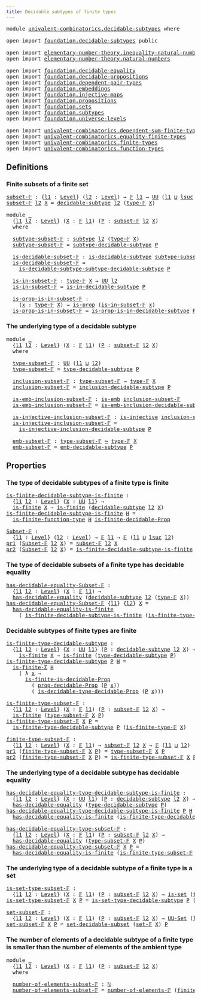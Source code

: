```yaml
---
title: Decidable subtypes of finite types
---
```


<pre class="Agda"><a id="60" class="Keyword">module</a> <a id="67" href="univalent-combinatorics.decidable-subtypes.html" class="Module">univalent-combinatorics.decidable-subtypes</a> <a id="110" class="Keyword">where</a>

<a id="117" class="Keyword">open</a> <a id="122" class="Keyword">import</a> <a id="129" href="foundation.decidable-subtypes.html" class="Module">foundation.decidable-subtypes</a> <a id="159" class="Keyword">public</a>

<a id="167" class="Keyword">open</a> <a id="172" class="Keyword">import</a> <a id="179" href="elementary-number-theory.inequality-natural-numbers.html" class="Module">elementary-number-theory.inequality-natural-numbers</a>
<a id="231" class="Keyword">open</a> <a id="236" class="Keyword">import</a> <a id="243" href="elementary-number-theory.natural-numbers.html" class="Module">elementary-number-theory.natural-numbers</a>

<a id="285" class="Keyword">open</a> <a id="290" class="Keyword">import</a> <a id="297" href="foundation.decidable-equality.html" class="Module">foundation.decidable-equality</a>
<a id="327" class="Keyword">open</a> <a id="332" class="Keyword">import</a> <a id="339" href="foundation.decidable-propositions.html" class="Module">foundation.decidable-propositions</a>
<a id="373" class="Keyword">open</a> <a id="378" class="Keyword">import</a> <a id="385" href="foundation.dependent-pair-types.html" class="Module">foundation.dependent-pair-types</a>
<a id="417" class="Keyword">open</a> <a id="422" class="Keyword">import</a> <a id="429" href="foundation.embeddings.html" class="Module">foundation.embeddings</a>
<a id="451" class="Keyword">open</a> <a id="456" class="Keyword">import</a> <a id="463" href="foundation.injective-maps.html" class="Module">foundation.injective-maps</a>
<a id="489" class="Keyword">open</a> <a id="494" class="Keyword">import</a> <a id="501" href="foundation.propositions.html" class="Module">foundation.propositions</a>
<a id="525" class="Keyword">open</a> <a id="530" class="Keyword">import</a> <a id="537" href="foundation.sets.html" class="Module">foundation.sets</a>
<a id="553" class="Keyword">open</a> <a id="558" class="Keyword">import</a> <a id="565" href="foundation.subtypes.html" class="Module">foundation.subtypes</a>
<a id="585" class="Keyword">open</a> <a id="590" class="Keyword">import</a> <a id="597" href="foundation.universe-levels.html" class="Module">foundation.universe-levels</a>

<a id="625" class="Keyword">open</a> <a id="630" class="Keyword">import</a> <a id="637" href="univalent-combinatorics.dependent-sum-finite-types.html" class="Module">univalent-combinatorics.dependent-sum-finite-types</a>
<a id="688" class="Keyword">open</a> <a id="693" class="Keyword">import</a> <a id="700" href="univalent-combinatorics.equality-finite-types.html" class="Module">univalent-combinatorics.equality-finite-types</a>
<a id="746" class="Keyword">open</a> <a id="751" class="Keyword">import</a> <a id="758" href="univalent-combinatorics.finite-types.html" class="Module">univalent-combinatorics.finite-types</a>
<a id="795" class="Keyword">open</a> <a id="800" class="Keyword">import</a> <a id="807" href="univalent-combinatorics.function-types.html" class="Module">univalent-combinatorics.function-types</a>
</pre>
## Definitions

### Finite subsets of a finite set

<pre class="Agda"><a id="subset-𝔽"></a><a id="911" href="univalent-combinatorics.decidable-subtypes.html#911" class="Function">subset-𝔽</a> <a id="920" class="Symbol">:</a> <a id="922" class="Symbol">{</a><a id="923" href="univalent-combinatorics.decidable-subtypes.html#923" class="Bound">l1</a> <a id="926" class="Symbol">:</a> <a id="928" href="Agda.Primitive.html#597" class="Postulate">Level</a><a id="933" class="Symbol">}</a> <a id="935" class="Symbol">(</a><a id="936" href="univalent-combinatorics.decidable-subtypes.html#936" class="Bound">l2</a> <a id="939" class="Symbol">:</a> <a id="941" href="Agda.Primitive.html#597" class="Postulate">Level</a><a id="946" class="Symbol">)</a> <a id="948" class="Symbol">→</a> <a id="950" href="univalent-combinatorics.finite-types.html#4550" class="Function">𝔽</a> <a id="952" href="univalent-combinatorics.decidable-subtypes.html#923" class="Bound">l1</a> <a id="955" class="Symbol">→</a> <a id="957" href="foundation-core.universe-levels.html#235" class="Primitive">UU</a> <a id="960" class="Symbol">(</a><a id="961" href="univalent-combinatorics.decidable-subtypes.html#923" class="Bound">l1</a> <a id="964" href="Agda.Primitive.html#810" class="Primitive Operator">⊔</a> <a id="966" href="Agda.Primitive.html#780" class="Primitive">lsuc</a> <a id="971" href="univalent-combinatorics.decidable-subtypes.html#936" class="Bound">l2</a><a id="973" class="Symbol">)</a>
<a id="975" href="univalent-combinatorics.decidable-subtypes.html#911" class="Function">subset-𝔽</a> <a id="984" href="univalent-combinatorics.decidable-subtypes.html#984" class="Bound">l2</a> <a id="987" href="univalent-combinatorics.decidable-subtypes.html#987" class="Bound">X</a> <a id="989" class="Symbol">=</a> <a id="991" href="foundation.decidable-subtypes.html#2426" class="Function">decidable-subtype</a> <a id="1009" href="univalent-combinatorics.decidable-subtypes.html#984" class="Bound">l2</a> <a id="1012" class="Symbol">(</a><a id="1013" href="univalent-combinatorics.finite-types.html#4606" class="Function">type-𝔽</a> <a id="1020" href="univalent-combinatorics.decidable-subtypes.html#987" class="Bound">X</a><a id="1021" class="Symbol">)</a>

<a id="1024" class="Keyword">module</a> <a id="1031" href="univalent-combinatorics.decidable-subtypes.html#1031" class="Module">_</a>
  <a id="1035" class="Symbol">{</a><a id="1036" href="univalent-combinatorics.decidable-subtypes.html#1036" class="Bound">l1</a> <a id="1039" href="univalent-combinatorics.decidable-subtypes.html#1039" class="Bound">l2</a> <a id="1042" class="Symbol">:</a> <a id="1044" href="Agda.Primitive.html#597" class="Postulate">Level</a><a id="1049" class="Symbol">}</a> <a id="1051" class="Symbol">(</a><a id="1052" href="univalent-combinatorics.decidable-subtypes.html#1052" class="Bound">X</a> <a id="1054" class="Symbol">:</a> <a id="1056" href="univalent-combinatorics.finite-types.html#4550" class="Function">𝔽</a> <a id="1058" href="univalent-combinatorics.decidable-subtypes.html#1036" class="Bound">l1</a><a id="1060" class="Symbol">)</a> <a id="1062" class="Symbol">(</a><a id="1063" href="univalent-combinatorics.decidable-subtypes.html#1063" class="Bound">P</a> <a id="1065" class="Symbol">:</a> <a id="1067" href="univalent-combinatorics.decidable-subtypes.html#911" class="Function">subset-𝔽</a> <a id="1076" href="univalent-combinatorics.decidable-subtypes.html#1039" class="Bound">l2</a> <a id="1079" href="univalent-combinatorics.decidable-subtypes.html#1052" class="Bound">X</a><a id="1080" class="Symbol">)</a>
  <a id="1084" class="Keyword">where</a>
    
  <a id="1097" href="univalent-combinatorics.decidable-subtypes.html#1097" class="Function">subtype-subset-𝔽</a> <a id="1114" class="Symbol">:</a> <a id="1116" href="foundation-core.subtypes.html#2275" class="Function">subtype</a> <a id="1124" href="univalent-combinatorics.decidable-subtypes.html#1039" class="Bound">l2</a> <a id="1127" class="Symbol">(</a><a id="1128" href="univalent-combinatorics.finite-types.html#4606" class="Function">type-𝔽</a> <a id="1135" href="univalent-combinatorics.decidable-subtypes.html#1052" class="Bound">X</a><a id="1136" class="Symbol">)</a>
  <a id="1140" href="univalent-combinatorics.decidable-subtypes.html#1097" class="Function">subtype-subset-𝔽</a> <a id="1157" class="Symbol">=</a> <a id="1159" href="foundation.decidable-subtypes.html#2692" class="Function">subtype-decidable-subtype</a> <a id="1185" href="univalent-combinatorics.decidable-subtypes.html#1063" class="Bound">P</a>

  <a id="1190" href="univalent-combinatorics.decidable-subtypes.html#1190" class="Function">is-decidable-subset-𝔽</a> <a id="1212" class="Symbol">:</a> <a id="1214" href="foundation.decidable-subtypes.html#2270" class="Function">is-decidable-subtype</a> <a id="1235" href="univalent-combinatorics.decidable-subtypes.html#1097" class="Function">subtype-subset-𝔽</a>
  <a id="1254" href="univalent-combinatorics.decidable-subtypes.html#1190" class="Function">is-decidable-subset-𝔽</a> <a id="1276" class="Symbol">=</a>
    <a id="1282" href="foundation.decidable-subtypes.html#2794" class="Function">is-decidable-subtype-subtype-decidable-subtype</a> <a id="1329" href="univalent-combinatorics.decidable-subtypes.html#1063" class="Bound">P</a>

  <a id="1334" href="univalent-combinatorics.decidable-subtypes.html#1334" class="Function">is-in-subset-𝔽</a> <a id="1349" class="Symbol">:</a> <a id="1351" href="univalent-combinatorics.finite-types.html#4606" class="Function">type-𝔽</a> <a id="1358" href="univalent-combinatorics.decidable-subtypes.html#1052" class="Bound">X</a> <a id="1360" class="Symbol">→</a> <a id="1362" href="foundation-core.universe-levels.html#235" class="Primitive">UU</a> <a id="1365" href="univalent-combinatorics.decidable-subtypes.html#1039" class="Bound">l2</a>
  <a id="1370" href="univalent-combinatorics.decidable-subtypes.html#1334" class="Function">is-in-subset-𝔽</a> <a id="1385" class="Symbol">=</a> <a id="1387" href="foundation.decidable-subtypes.html#2993" class="Function">is-in-decidable-subtype</a> <a id="1411" href="univalent-combinatorics.decidable-subtypes.html#1063" class="Bound">P</a>

  <a id="1416" href="univalent-combinatorics.decidable-subtypes.html#1416" class="Function">is-prop-is-in-subset-𝔽</a> <a id="1439" class="Symbol">:</a>
    <a id="1445" class="Symbol">(</a><a id="1446" href="univalent-combinatorics.decidable-subtypes.html#1446" class="Bound">x</a> <a id="1448" class="Symbol">:</a> <a id="1450" href="univalent-combinatorics.finite-types.html#4606" class="Function">type-𝔽</a> <a id="1457" href="univalent-combinatorics.decidable-subtypes.html#1052" class="Bound">X</a><a id="1458" class="Symbol">)</a> <a id="1460" class="Symbol">→</a> <a id="1462" href="foundation-core.propositions.html#1309" class="Function">is-prop</a> <a id="1470" class="Symbol">(</a><a id="1471" href="univalent-combinatorics.decidable-subtypes.html#1334" class="Function">is-in-subset-𝔽</a> <a id="1486" href="univalent-combinatorics.decidable-subtypes.html#1446" class="Bound">x</a><a id="1487" class="Symbol">)</a>
  <a id="1491" href="univalent-combinatorics.decidable-subtypes.html#1416" class="Function">is-prop-is-in-subset-𝔽</a> <a id="1514" class="Symbol">=</a> <a id="1516" href="foundation.decidable-subtypes.html#3100" class="Function">is-prop-is-in-decidable-subtype</a> <a id="1548" href="univalent-combinatorics.decidable-subtypes.html#1063" class="Bound">P</a>
</pre>
### The underlying type of a decidable subtype

<pre class="Agda"><a id="1611" class="Keyword">module</a> <a id="1618" href="univalent-combinatorics.decidable-subtypes.html#1618" class="Module">_</a>
  <a id="1622" class="Symbol">{</a><a id="1623" href="univalent-combinatorics.decidable-subtypes.html#1623" class="Bound">l1</a> <a id="1626" href="univalent-combinatorics.decidable-subtypes.html#1626" class="Bound">l2</a> <a id="1629" class="Symbol">:</a> <a id="1631" href="Agda.Primitive.html#597" class="Postulate">Level</a><a id="1636" class="Symbol">}</a> <a id="1638" class="Symbol">(</a><a id="1639" href="univalent-combinatorics.decidable-subtypes.html#1639" class="Bound">X</a> <a id="1641" class="Symbol">:</a> <a id="1643" href="univalent-combinatorics.finite-types.html#4550" class="Function">𝔽</a> <a id="1645" href="univalent-combinatorics.decidable-subtypes.html#1623" class="Bound">l1</a><a id="1647" class="Symbol">)</a> <a id="1649" class="Symbol">(</a><a id="1650" href="univalent-combinatorics.decidable-subtypes.html#1650" class="Bound">P</a> <a id="1652" class="Symbol">:</a> <a id="1654" href="univalent-combinatorics.decidable-subtypes.html#911" class="Function">subset-𝔽</a> <a id="1663" href="univalent-combinatorics.decidable-subtypes.html#1626" class="Bound">l2</a> <a id="1666" href="univalent-combinatorics.decidable-subtypes.html#1639" class="Bound">X</a><a id="1667" class="Symbol">)</a>
  <a id="1671" class="Keyword">where</a>
  
  <a id="1682" href="univalent-combinatorics.decidable-subtypes.html#1682" class="Function">type-subset-𝔽</a> <a id="1696" class="Symbol">:</a> <a id="1698" href="foundation-core.universe-levels.html#235" class="Primitive">UU</a> <a id="1701" class="Symbol">(</a><a id="1702" href="univalent-combinatorics.decidable-subtypes.html#1623" class="Bound">l1</a> <a id="1705" href="Agda.Primitive.html#810" class="Primitive Operator">⊔</a> <a id="1707" href="univalent-combinatorics.decidable-subtypes.html#1626" class="Bound">l2</a><a id="1709" class="Symbol">)</a>
  <a id="1713" href="univalent-combinatorics.decidable-subtypes.html#1682" class="Function">type-subset-𝔽</a> <a id="1727" class="Symbol">=</a> <a id="1729" href="foundation.decidable-subtypes.html#3414" class="Function">type-decidable-subtype</a> <a id="1752" href="univalent-combinatorics.decidable-subtypes.html#1650" class="Bound">P</a>

  <a id="1757" href="univalent-combinatorics.decidable-subtypes.html#1757" class="Function">inclusion-subset-𝔽</a> <a id="1776" class="Symbol">:</a> <a id="1778" href="univalent-combinatorics.decidable-subtypes.html#1682" class="Function">type-subset-𝔽</a> <a id="1792" class="Symbol">→</a> <a id="1794" href="univalent-combinatorics.finite-types.html#4606" class="Function">type-𝔽</a> <a id="1801" href="univalent-combinatorics.decidable-subtypes.html#1639" class="Bound">X</a>
  <a id="1805" href="univalent-combinatorics.decidable-subtypes.html#1757" class="Function">inclusion-subset-𝔽</a> <a id="1824" class="Symbol">=</a> <a id="1826" href="foundation.decidable-subtypes.html#3525" class="Function">inclusion-decidable-subtype</a> <a id="1854" href="univalent-combinatorics.decidable-subtypes.html#1650" class="Bound">P</a>

  <a id="1859" href="univalent-combinatorics.decidable-subtypes.html#1859" class="Function">is-emb-inclusion-subset-𝔽</a> <a id="1885" class="Symbol">:</a> <a id="1887" href="foundation-core.embeddings.html#992" class="Function">is-emb</a> <a id="1894" href="univalent-combinatorics.decidable-subtypes.html#1757" class="Function">inclusion-subset-𝔽</a>
  <a id="1915" href="univalent-combinatorics.decidable-subtypes.html#1859" class="Function">is-emb-inclusion-subset-𝔽</a> <a id="1941" class="Symbol">=</a> <a id="1943" href="foundation.decidable-subtypes.html#3665" class="Function">is-emb-inclusion-decidable-subtype</a> <a id="1978" href="univalent-combinatorics.decidable-subtypes.html#1650" class="Bound">P</a>

  <a id="1983" href="univalent-combinatorics.decidable-subtypes.html#1983" class="Function">is-injective-inclusion-subset-𝔽</a> <a id="2015" class="Symbol">:</a> <a id="2017" href="foundation.injective-maps.html#1453" class="Function">is-injective</a> <a id="2030" href="univalent-combinatorics.decidable-subtypes.html#1757" class="Function">inclusion-subset-𝔽</a>
  <a id="2051" href="univalent-combinatorics.decidable-subtypes.html#1983" class="Function">is-injective-inclusion-subset-𝔽</a> <a id="2083" class="Symbol">=</a>
    <a id="2089" href="foundation.decidable-subtypes.html#3838" class="Function">is-injective-inclusion-decidable-subtype</a> <a id="2130" href="univalent-combinatorics.decidable-subtypes.html#1650" class="Bound">P</a>

  <a id="2135" href="univalent-combinatorics.decidable-subtypes.html#2135" class="Function">emb-subset-𝔽</a> <a id="2148" class="Symbol">:</a> <a id="2150" href="univalent-combinatorics.decidable-subtypes.html#1682" class="Function">type-subset-𝔽</a> <a id="2164" href="foundation-core.embeddings.html#1074" class="Function Operator">↪</a> <a id="2166" href="univalent-combinatorics.finite-types.html#4606" class="Function">type-𝔽</a> <a id="2173" href="univalent-combinatorics.decidable-subtypes.html#1639" class="Bound">X</a>
  <a id="2177" href="univalent-combinatorics.decidable-subtypes.html#2135" class="Function">emb-subset-𝔽</a> <a id="2190" class="Symbol">=</a> <a id="2192" href="foundation.decidable-subtypes.html#4039" class="Function">emb-decidable-subtype</a> <a id="2214" href="univalent-combinatorics.decidable-subtypes.html#1650" class="Bound">P</a>
</pre>
## Properties

### The type of decidable subtypes of a finite type is finite

<pre class="Agda"><a id="is-finite-decidable-subtype-is-finite"></a><a id="2307" href="univalent-combinatorics.decidable-subtypes.html#2307" class="Function">is-finite-decidable-subtype-is-finite</a> <a id="2345" class="Symbol">:</a>
  <a id="2349" class="Symbol">{</a><a id="2350" href="univalent-combinatorics.decidable-subtypes.html#2350" class="Bound">l1</a> <a id="2353" href="univalent-combinatorics.decidable-subtypes.html#2353" class="Bound">l2</a> <a id="2356" class="Symbol">:</a> <a id="2358" href="Agda.Primitive.html#597" class="Postulate">Level</a><a id="2363" class="Symbol">}</a> <a id="2365" class="Symbol">{</a><a id="2366" href="univalent-combinatorics.decidable-subtypes.html#2366" class="Bound">X</a> <a id="2368" class="Symbol">:</a> <a id="2370" href="foundation-core.universe-levels.html#235" class="Primitive">UU</a> <a id="2373" href="univalent-combinatorics.decidable-subtypes.html#2350" class="Bound">l1</a><a id="2375" class="Symbol">}</a> <a id="2377" class="Symbol">→</a>
  <a id="2381" href="univalent-combinatorics.finite-types.html#4139" class="Function">is-finite</a> <a id="2391" href="univalent-combinatorics.decidable-subtypes.html#2366" class="Bound">X</a> <a id="2393" class="Symbol">→</a> <a id="2395" href="univalent-combinatorics.finite-types.html#4139" class="Function">is-finite</a> <a id="2405" class="Symbol">(</a><a id="2406" href="foundation.decidable-subtypes.html#2426" class="Function">decidable-subtype</a> <a id="2424" href="univalent-combinatorics.decidable-subtypes.html#2353" class="Bound">l2</a> <a id="2427" href="univalent-combinatorics.decidable-subtypes.html#2366" class="Bound">X</a><a id="2428" class="Symbol">)</a>
<a id="2430" href="univalent-combinatorics.decidable-subtypes.html#2307" class="Function">is-finite-decidable-subtype-is-finite</a> <a id="2468" href="univalent-combinatorics.decidable-subtypes.html#2468" class="Bound">H</a> <a id="2470" class="Symbol">=</a>
  <a id="2474" href="univalent-combinatorics.function-types.html#1212" class="Function">is-finite-function-type</a> <a id="2498" href="univalent-combinatorics.decidable-subtypes.html#2468" class="Bound">H</a> <a id="2500" href="foundation.decidable-propositions.html#9229" class="Function">is-finite-decidable-Prop</a>

<a id="Subset-𝔽"></a><a id="2526" href="univalent-combinatorics.decidable-subtypes.html#2526" class="Function">Subset-𝔽</a> <a id="2535" class="Symbol">:</a>
  <a id="2539" class="Symbol">{</a><a id="2540" href="univalent-combinatorics.decidable-subtypes.html#2540" class="Bound">l1</a> <a id="2543" class="Symbol">:</a> <a id="2545" href="Agda.Primitive.html#597" class="Postulate">Level</a><a id="2550" class="Symbol">}</a> <a id="2552" class="Symbol">(</a><a id="2553" href="univalent-combinatorics.decidable-subtypes.html#2553" class="Bound">l2</a> <a id="2556" class="Symbol">:</a> <a id="2558" href="Agda.Primitive.html#597" class="Postulate">Level</a><a id="2563" class="Symbol">)</a> <a id="2565" class="Symbol">→</a> <a id="2567" href="univalent-combinatorics.finite-types.html#4550" class="Function">𝔽</a> <a id="2569" href="univalent-combinatorics.decidable-subtypes.html#2540" class="Bound">l1</a> <a id="2572" class="Symbol">→</a> <a id="2574" href="univalent-combinatorics.finite-types.html#4550" class="Function">𝔽</a> <a id="2576" class="Symbol">(</a><a id="2577" href="univalent-combinatorics.decidable-subtypes.html#2540" class="Bound">l1</a> <a id="2580" href="Agda.Primitive.html#810" class="Primitive Operator">⊔</a> <a id="2582" href="Agda.Primitive.html#780" class="Primitive">lsuc</a> <a id="2587" href="univalent-combinatorics.decidable-subtypes.html#2553" class="Bound">l2</a><a id="2589" class="Symbol">)</a>
<a id="2591" href="foundation-core.dependent-pair-types.html#605" class="Field">pr1</a> <a id="2595" class="Symbol">(</a><a id="2596" href="univalent-combinatorics.decidable-subtypes.html#2526" class="Function">Subset-𝔽</a> <a id="2605" href="univalent-combinatorics.decidable-subtypes.html#2605" class="Bound">l2</a> <a id="2608" href="univalent-combinatorics.decidable-subtypes.html#2608" class="Bound">X</a><a id="2609" class="Symbol">)</a> <a id="2611" class="Symbol">=</a> <a id="2613" href="univalent-combinatorics.decidable-subtypes.html#911" class="Function">subset-𝔽</a> <a id="2622" href="univalent-combinatorics.decidable-subtypes.html#2605" class="Bound">l2</a> <a id="2625" href="univalent-combinatorics.decidable-subtypes.html#2608" class="Bound">X</a>
<a id="2627" href="foundation-core.dependent-pair-types.html#617" class="Field">pr2</a> <a id="2631" class="Symbol">(</a><a id="2632" href="univalent-combinatorics.decidable-subtypes.html#2526" class="Function">Subset-𝔽</a> <a id="2641" href="univalent-combinatorics.decidable-subtypes.html#2641" class="Bound">l2</a> <a id="2644" href="univalent-combinatorics.decidable-subtypes.html#2644" class="Bound">X</a><a id="2645" class="Symbol">)</a> <a id="2647" class="Symbol">=</a> <a id="2649" href="univalent-combinatorics.decidable-subtypes.html#2307" class="Function">is-finite-decidable-subtype-is-finite</a> <a id="2687" class="Symbol">(</a><a id="2688" href="univalent-combinatorics.finite-types.html#4658" class="Function">is-finite-type-𝔽</a> <a id="2705" href="univalent-combinatorics.decidable-subtypes.html#2644" class="Bound">X</a><a id="2706" class="Symbol">)</a>
</pre>
### The type of decidable subsets of a finite type has decidable equality

<pre class="Agda"><a id="has-decidable-equality-Subset-𝔽"></a><a id="2796" href="univalent-combinatorics.decidable-subtypes.html#2796" class="Function">has-decidable-equality-Subset-𝔽</a> <a id="2828" class="Symbol">:</a>
  <a id="2832" class="Symbol">{</a><a id="2833" href="univalent-combinatorics.decidable-subtypes.html#2833" class="Bound">l1</a> <a id="2836" href="univalent-combinatorics.decidable-subtypes.html#2836" class="Bound">l2</a> <a id="2839" class="Symbol">:</a> <a id="2841" href="Agda.Primitive.html#597" class="Postulate">Level</a><a id="2846" class="Symbol">}</a> <a id="2848" class="Symbol">(</a><a id="2849" href="univalent-combinatorics.decidable-subtypes.html#2849" class="Bound">X</a> <a id="2851" class="Symbol">:</a> <a id="2853" href="univalent-combinatorics.finite-types.html#4550" class="Function">𝔽</a> <a id="2855" href="univalent-combinatorics.decidable-subtypes.html#2833" class="Bound">l1</a><a id="2857" class="Symbol">)</a> <a id="2859" class="Symbol">→</a>
  <a id="2863" href="foundation.decidable-equality.html#1796" class="Function">has-decidable-equality</a> <a id="2886" class="Symbol">(</a><a id="2887" href="foundation.decidable-subtypes.html#2426" class="Function">decidable-subtype</a> <a id="2905" href="univalent-combinatorics.decidable-subtypes.html#2836" class="Bound">l2</a> <a id="2908" class="Symbol">(</a><a id="2909" href="univalent-combinatorics.finite-types.html#4606" class="Function">type-𝔽</a> <a id="2916" href="univalent-combinatorics.decidable-subtypes.html#2849" class="Bound">X</a><a id="2917" class="Symbol">))</a>
<a id="2920" href="univalent-combinatorics.decidable-subtypes.html#2796" class="Function">has-decidable-equality-Subset-𝔽</a> <a id="2952" class="Symbol">{</a><a id="2953" href="univalent-combinatorics.decidable-subtypes.html#2953" class="Bound">l1</a><a id="2955" class="Symbol">}</a> <a id="2957" class="Symbol">{</a><a id="2958" href="univalent-combinatorics.decidable-subtypes.html#2958" class="Bound">l2</a><a id="2960" class="Symbol">}</a> <a id="2962" href="univalent-combinatorics.decidable-subtypes.html#2962" class="Bound">X</a> <a id="2964" class="Symbol">=</a>
  <a id="2968" href="univalent-combinatorics.equality-finite-types.html#1651" class="Function">has-decidable-equality-is-finite</a>
    <a id="3005" class="Symbol">(</a> <a id="3007" href="univalent-combinatorics.decidable-subtypes.html#2307" class="Function">is-finite-decidable-subtype-is-finite</a> <a id="3045" class="Symbol">(</a><a id="3046" href="univalent-combinatorics.finite-types.html#4658" class="Function">is-finite-type-𝔽</a> <a id="3063" href="univalent-combinatorics.decidable-subtypes.html#2962" class="Bound">X</a><a id="3064" class="Symbol">))</a>
</pre>
### Decidable subtypes of finite types are finite

<pre class="Agda"><a id="is-finite-type-decidable-subtype"></a><a id="3131" href="univalent-combinatorics.decidable-subtypes.html#3131" class="Function">is-finite-type-decidable-subtype</a> <a id="3164" class="Symbol">:</a>
  <a id="3168" class="Symbol">{</a><a id="3169" href="univalent-combinatorics.decidable-subtypes.html#3169" class="Bound">l1</a> <a id="3172" href="univalent-combinatorics.decidable-subtypes.html#3172" class="Bound">l2</a> <a id="3175" class="Symbol">:</a> <a id="3177" href="Agda.Primitive.html#597" class="Postulate">Level</a><a id="3182" class="Symbol">}</a> <a id="3184" class="Symbol">{</a><a id="3185" href="univalent-combinatorics.decidable-subtypes.html#3185" class="Bound">X</a> <a id="3187" class="Symbol">:</a> <a id="3189" href="foundation-core.universe-levels.html#235" class="Primitive">UU</a> <a id="3192" href="univalent-combinatorics.decidable-subtypes.html#3169" class="Bound">l1</a><a id="3194" class="Symbol">}</a> <a id="3196" class="Symbol">(</a><a id="3197" href="univalent-combinatorics.decidable-subtypes.html#3197" class="Bound">P</a> <a id="3199" class="Symbol">:</a> <a id="3201" href="foundation.decidable-subtypes.html#2426" class="Function">decidable-subtype</a> <a id="3219" href="univalent-combinatorics.decidable-subtypes.html#3172" class="Bound">l2</a> <a id="3222" href="univalent-combinatorics.decidable-subtypes.html#3185" class="Bound">X</a><a id="3223" class="Symbol">)</a> <a id="3225" class="Symbol">→</a>
    <a id="3231" href="univalent-combinatorics.finite-types.html#4139" class="Function">is-finite</a> <a id="3241" href="univalent-combinatorics.decidable-subtypes.html#3185" class="Bound">X</a> <a id="3243" class="Symbol">→</a> <a id="3245" href="univalent-combinatorics.finite-types.html#4139" class="Function">is-finite</a> <a id="3255" class="Symbol">(</a><a id="3256" href="foundation.decidable-subtypes.html#3414" class="Function">type-decidable-subtype</a> <a id="3279" href="univalent-combinatorics.decidable-subtypes.html#3197" class="Bound">P</a><a id="3280" class="Symbol">)</a>
<a id="3282" href="univalent-combinatorics.decidable-subtypes.html#3131" class="Function">is-finite-type-decidable-subtype</a> <a id="3315" href="univalent-combinatorics.decidable-subtypes.html#3315" class="Bound">P</a> <a id="3317" href="univalent-combinatorics.decidable-subtypes.html#3317" class="Bound">H</a> <a id="3319" class="Symbol">=</a>
  <a id="3323" href="univalent-combinatorics.dependent-sum-finite-types.html#2490" class="Function">is-finite-Σ</a> <a id="3335" href="univalent-combinatorics.decidable-subtypes.html#3317" class="Bound">H</a>
    <a id="3341" class="Symbol">(</a> <a id="3343" class="Symbol">λ</a> <a id="3345" href="univalent-combinatorics.decidable-subtypes.html#3345" class="Bound">x</a> <a id="3347" class="Symbol">→</a>
      <a id="3355" href="foundation.decidable-propositions.html#8941" class="Function">is-finite-is-decidable-Prop</a>
        <a id="3391" class="Symbol">(</a> <a id="3393" href="foundation-core.decidable-propositions.html#795" class="Function">prop-decidable-Prop</a> <a id="3413" class="Symbol">(</a><a id="3414" href="univalent-combinatorics.decidable-subtypes.html#3315" class="Bound">P</a> <a id="3416" href="univalent-combinatorics.decidable-subtypes.html#3345" class="Bound">x</a><a id="3417" class="Symbol">))</a>
        <a id="3428" class="Symbol">(</a> <a id="3430" href="foundation-core.decidable-propositions.html#1102" class="Function">is-decidable-type-decidable-Prop</a> <a id="3463" class="Symbol">(</a><a id="3464" href="univalent-combinatorics.decidable-subtypes.html#3315" class="Bound">P</a> <a id="3466" href="univalent-combinatorics.decidable-subtypes.html#3345" class="Bound">x</a><a id="3467" class="Symbol">)))</a>

<a id="is-finite-type-subset-𝔽"></a><a id="3472" href="univalent-combinatorics.decidable-subtypes.html#3472" class="Function">is-finite-type-subset-𝔽</a> <a id="3496" class="Symbol">:</a>
  <a id="3500" class="Symbol">{</a><a id="3501" href="univalent-combinatorics.decidable-subtypes.html#3501" class="Bound">l1</a> <a id="3504" href="univalent-combinatorics.decidable-subtypes.html#3504" class="Bound">l2</a> <a id="3507" class="Symbol">:</a> <a id="3509" href="Agda.Primitive.html#597" class="Postulate">Level</a><a id="3514" class="Symbol">}</a> <a id="3516" class="Symbol">(</a><a id="3517" href="univalent-combinatorics.decidable-subtypes.html#3517" class="Bound">X</a> <a id="3519" class="Symbol">:</a> <a id="3521" href="univalent-combinatorics.finite-types.html#4550" class="Function">𝔽</a> <a id="3523" href="univalent-combinatorics.decidable-subtypes.html#3501" class="Bound">l1</a><a id="3525" class="Symbol">)</a> <a id="3527" class="Symbol">(</a><a id="3528" href="univalent-combinatorics.decidable-subtypes.html#3528" class="Bound">P</a> <a id="3530" class="Symbol">:</a> <a id="3532" href="univalent-combinatorics.decidable-subtypes.html#911" class="Function">subset-𝔽</a> <a id="3541" href="univalent-combinatorics.decidable-subtypes.html#3504" class="Bound">l2</a> <a id="3544" href="univalent-combinatorics.decidable-subtypes.html#3517" class="Bound">X</a><a id="3545" class="Symbol">)</a> <a id="3547" class="Symbol">→</a>
  <a id="3551" href="univalent-combinatorics.finite-types.html#4139" class="Function">is-finite</a> <a id="3561" class="Symbol">(</a><a id="3562" href="univalent-combinatorics.decidable-subtypes.html#1682" class="Function">type-subset-𝔽</a> <a id="3576" href="univalent-combinatorics.decidable-subtypes.html#3517" class="Bound">X</a> <a id="3578" href="univalent-combinatorics.decidable-subtypes.html#3528" class="Bound">P</a><a id="3579" class="Symbol">)</a>
<a id="3581" href="univalent-combinatorics.decidable-subtypes.html#3472" class="Function">is-finite-type-subset-𝔽</a> <a id="3605" href="univalent-combinatorics.decidable-subtypes.html#3605" class="Bound">X</a> <a id="3607" href="univalent-combinatorics.decidable-subtypes.html#3607" class="Bound">P</a> <a id="3609" class="Symbol">=</a>
  <a id="3613" href="univalent-combinatorics.decidable-subtypes.html#3131" class="Function">is-finite-type-decidable-subtype</a> <a id="3646" href="univalent-combinatorics.decidable-subtypes.html#3607" class="Bound">P</a> <a id="3648" class="Symbol">(</a><a id="3649" href="univalent-combinatorics.finite-types.html#4658" class="Function">is-finite-type-𝔽</a> <a id="3666" href="univalent-combinatorics.decidable-subtypes.html#3605" class="Bound">X</a><a id="3667" class="Symbol">)</a>

<a id="finite-type-subset-𝔽"></a><a id="3670" href="univalent-combinatorics.decidable-subtypes.html#3670" class="Function">finite-type-subset-𝔽</a> <a id="3691" class="Symbol">:</a>
  <a id="3695" class="Symbol">{</a><a id="3696" href="univalent-combinatorics.decidable-subtypes.html#3696" class="Bound">l1</a> <a id="3699" href="univalent-combinatorics.decidable-subtypes.html#3699" class="Bound">l2</a> <a id="3702" class="Symbol">:</a> <a id="3704" href="Agda.Primitive.html#597" class="Postulate">Level</a><a id="3709" class="Symbol">}</a> <a id="3711" class="Symbol">(</a><a id="3712" href="univalent-combinatorics.decidable-subtypes.html#3712" class="Bound">X</a> <a id="3714" class="Symbol">:</a> <a id="3716" href="univalent-combinatorics.finite-types.html#4550" class="Function">𝔽</a> <a id="3718" href="univalent-combinatorics.decidable-subtypes.html#3696" class="Bound">l1</a><a id="3720" class="Symbol">)</a> <a id="3722" class="Symbol">→</a> <a id="3724" href="univalent-combinatorics.decidable-subtypes.html#911" class="Function">subset-𝔽</a> <a id="3733" href="univalent-combinatorics.decidable-subtypes.html#3699" class="Bound">l2</a> <a id="3736" href="univalent-combinatorics.decidable-subtypes.html#3712" class="Bound">X</a> <a id="3738" class="Symbol">→</a> <a id="3740" href="univalent-combinatorics.finite-types.html#4550" class="Function">𝔽</a> <a id="3742" class="Symbol">(</a><a id="3743" href="univalent-combinatorics.decidable-subtypes.html#3696" class="Bound">l1</a> <a id="3746" href="Agda.Primitive.html#810" class="Primitive Operator">⊔</a> <a id="3748" href="univalent-combinatorics.decidable-subtypes.html#3699" class="Bound">l2</a><a id="3750" class="Symbol">)</a>
<a id="3752" href="foundation-core.dependent-pair-types.html#605" class="Field">pr1</a> <a id="3756" class="Symbol">(</a><a id="3757" href="univalent-combinatorics.decidable-subtypes.html#3670" class="Function">finite-type-subset-𝔽</a> <a id="3778" href="univalent-combinatorics.decidable-subtypes.html#3778" class="Bound">X</a> <a id="3780" href="univalent-combinatorics.decidable-subtypes.html#3780" class="Bound">P</a><a id="3781" class="Symbol">)</a> <a id="3783" class="Symbol">=</a> <a id="3785" href="univalent-combinatorics.decidable-subtypes.html#1682" class="Function">type-subset-𝔽</a> <a id="3799" href="univalent-combinatorics.decidable-subtypes.html#3778" class="Bound">X</a> <a id="3801" href="univalent-combinatorics.decidable-subtypes.html#3780" class="Bound">P</a>
<a id="3803" href="foundation-core.dependent-pair-types.html#617" class="Field">pr2</a> <a id="3807" class="Symbol">(</a><a id="3808" href="univalent-combinatorics.decidable-subtypes.html#3670" class="Function">finite-type-subset-𝔽</a> <a id="3829" href="univalent-combinatorics.decidable-subtypes.html#3829" class="Bound">X</a> <a id="3831" href="univalent-combinatorics.decidable-subtypes.html#3831" class="Bound">P</a><a id="3832" class="Symbol">)</a> <a id="3834" class="Symbol">=</a> <a id="3836" href="univalent-combinatorics.decidable-subtypes.html#3472" class="Function">is-finite-type-subset-𝔽</a> <a id="3860" href="univalent-combinatorics.decidable-subtypes.html#3829" class="Bound">X</a> <a id="3862" href="univalent-combinatorics.decidable-subtypes.html#3831" class="Bound">P</a>
</pre>
### The underlying type of a decidable subtype has decidable equality

<pre class="Agda"><a id="has-decidable-equality-type-decidable-subtype-is-finite"></a><a id="3948" href="univalent-combinatorics.decidable-subtypes.html#3948" class="Function">has-decidable-equality-type-decidable-subtype-is-finite</a> <a id="4004" class="Symbol">:</a>
  <a id="4008" class="Symbol">{</a><a id="4009" href="univalent-combinatorics.decidable-subtypes.html#4009" class="Bound">l1</a> <a id="4012" href="univalent-combinatorics.decidable-subtypes.html#4012" class="Bound">l2</a> <a id="4015" class="Symbol">:</a> <a id="4017" href="Agda.Primitive.html#597" class="Postulate">Level</a><a id="4022" class="Symbol">}</a> <a id="4024" class="Symbol">{</a><a id="4025" href="univalent-combinatorics.decidable-subtypes.html#4025" class="Bound">X</a> <a id="4027" class="Symbol">:</a> <a id="4029" href="foundation-core.universe-levels.html#235" class="Primitive">UU</a> <a id="4032" href="univalent-combinatorics.decidable-subtypes.html#4009" class="Bound">l1</a><a id="4034" class="Symbol">}</a> <a id="4036" class="Symbol">(</a><a id="4037" href="univalent-combinatorics.decidable-subtypes.html#4037" class="Bound">P</a> <a id="4039" class="Symbol">:</a> <a id="4041" href="foundation.decidable-subtypes.html#2426" class="Function">decidable-subtype</a> <a id="4059" href="univalent-combinatorics.decidable-subtypes.html#4012" class="Bound">l2</a> <a id="4062" href="univalent-combinatorics.decidable-subtypes.html#4025" class="Bound">X</a><a id="4063" class="Symbol">)</a> <a id="4065" class="Symbol">→</a> <a id="4067" href="univalent-combinatorics.finite-types.html#4139" class="Function">is-finite</a> <a id="4077" href="univalent-combinatorics.decidable-subtypes.html#4025" class="Bound">X</a> <a id="4079" class="Symbol">→</a>
  <a id="4083" href="foundation.decidable-equality.html#1796" class="Function">has-decidable-equality</a> <a id="4106" class="Symbol">(</a><a id="4107" href="foundation.decidable-subtypes.html#3414" class="Function">type-decidable-subtype</a> <a id="4130" href="univalent-combinatorics.decidable-subtypes.html#4037" class="Bound">P</a><a id="4131" class="Symbol">)</a>
<a id="4133" href="univalent-combinatorics.decidable-subtypes.html#3948" class="Function">has-decidable-equality-type-decidable-subtype-is-finite</a> <a id="4189" href="univalent-combinatorics.decidable-subtypes.html#4189" class="Bound">P</a> <a id="4191" href="univalent-combinatorics.decidable-subtypes.html#4191" class="Bound">H</a> <a id="4193" class="Symbol">=</a>
  <a id="4197" href="univalent-combinatorics.equality-finite-types.html#1651" class="Function">has-decidable-equality-is-finite</a> <a id="4230" class="Symbol">(</a><a id="4231" href="univalent-combinatorics.decidable-subtypes.html#3131" class="Function">is-finite-type-decidable-subtype</a> <a id="4264" href="univalent-combinatorics.decidable-subtypes.html#4189" class="Bound">P</a> <a id="4266" href="univalent-combinatorics.decidable-subtypes.html#4191" class="Bound">H</a><a id="4267" class="Symbol">)</a>

<a id="has-decidable-equality-type-subset-𝔽"></a><a id="4270" href="univalent-combinatorics.decidable-subtypes.html#4270" class="Function">has-decidable-equality-type-subset-𝔽</a> <a id="4307" class="Symbol">:</a>
  <a id="4311" class="Symbol">{</a><a id="4312" href="univalent-combinatorics.decidable-subtypes.html#4312" class="Bound">l1</a> <a id="4315" href="univalent-combinatorics.decidable-subtypes.html#4315" class="Bound">l2</a> <a id="4318" class="Symbol">:</a> <a id="4320" href="Agda.Primitive.html#597" class="Postulate">Level</a><a id="4325" class="Symbol">}</a> <a id="4327" class="Symbol">(</a><a id="4328" href="univalent-combinatorics.decidable-subtypes.html#4328" class="Bound">X</a> <a id="4330" class="Symbol">:</a> <a id="4332" href="univalent-combinatorics.finite-types.html#4550" class="Function">𝔽</a> <a id="4334" href="univalent-combinatorics.decidable-subtypes.html#4312" class="Bound">l1</a><a id="4336" class="Symbol">)</a> <a id="4338" class="Symbol">(</a><a id="4339" href="univalent-combinatorics.decidable-subtypes.html#4339" class="Bound">P</a> <a id="4341" class="Symbol">:</a> <a id="4343" href="univalent-combinatorics.decidable-subtypes.html#911" class="Function">subset-𝔽</a> <a id="4352" href="univalent-combinatorics.decidable-subtypes.html#4315" class="Bound">l2</a> <a id="4355" href="univalent-combinatorics.decidable-subtypes.html#4328" class="Bound">X</a><a id="4356" class="Symbol">)</a> <a id="4358" class="Symbol">→</a>
  <a id="4362" href="foundation.decidable-equality.html#1796" class="Function">has-decidable-equality</a> <a id="4385" class="Symbol">(</a><a id="4386" href="univalent-combinatorics.decidable-subtypes.html#1682" class="Function">type-subset-𝔽</a> <a id="4400" href="univalent-combinatorics.decidable-subtypes.html#4328" class="Bound">X</a> <a id="4402" href="univalent-combinatorics.decidable-subtypes.html#4339" class="Bound">P</a><a id="4403" class="Symbol">)</a>
<a id="4405" href="univalent-combinatorics.decidable-subtypes.html#4270" class="Function">has-decidable-equality-type-subset-𝔽</a> <a id="4442" href="univalent-combinatorics.decidable-subtypes.html#4442" class="Bound">X</a> <a id="4444" href="univalent-combinatorics.decidable-subtypes.html#4444" class="Bound">P</a> <a id="4446" class="Symbol">=</a>
  <a id="4450" href="univalent-combinatorics.equality-finite-types.html#1651" class="Function">has-decidable-equality-is-finite</a> <a id="4483" class="Symbol">(</a><a id="4484" href="univalent-combinatorics.decidable-subtypes.html#3472" class="Function">is-finite-type-subset-𝔽</a> <a id="4508" href="univalent-combinatorics.decidable-subtypes.html#4442" class="Bound">X</a> <a id="4510" href="univalent-combinatorics.decidable-subtypes.html#4444" class="Bound">P</a><a id="4511" class="Symbol">)</a>
</pre>
### The underlying type of a decidable subtype of a finite type is a set

<pre class="Agda"><a id="is-set-type-subset-𝔽"></a><a id="4600" href="univalent-combinatorics.decidable-subtypes.html#4600" class="Function">is-set-type-subset-𝔽</a> <a id="4621" class="Symbol">:</a>
  <a id="4625" class="Symbol">{</a><a id="4626" href="univalent-combinatorics.decidable-subtypes.html#4626" class="Bound">l1</a> <a id="4629" href="univalent-combinatorics.decidable-subtypes.html#4629" class="Bound">l2</a> <a id="4632" class="Symbol">:</a> <a id="4634" href="Agda.Primitive.html#597" class="Postulate">Level</a><a id="4639" class="Symbol">}</a> <a id="4641" class="Symbol">(</a><a id="4642" href="univalent-combinatorics.decidable-subtypes.html#4642" class="Bound">X</a> <a id="4644" class="Symbol">:</a> <a id="4646" href="univalent-combinatorics.finite-types.html#4550" class="Function">𝔽</a> <a id="4648" href="univalent-combinatorics.decidable-subtypes.html#4626" class="Bound">l1</a><a id="4650" class="Symbol">)</a> <a id="4652" class="Symbol">(</a><a id="4653" href="univalent-combinatorics.decidable-subtypes.html#4653" class="Bound">P</a> <a id="4655" class="Symbol">:</a> <a id="4657" href="univalent-combinatorics.decidable-subtypes.html#911" class="Function">subset-𝔽</a> <a id="4666" href="univalent-combinatorics.decidable-subtypes.html#4629" class="Bound">l2</a> <a id="4669" href="univalent-combinatorics.decidable-subtypes.html#4642" class="Bound">X</a><a id="4670" class="Symbol">)</a> <a id="4672" class="Symbol">→</a> <a id="4674" href="foundation-core.sets.html#1113" class="Function">is-set</a> <a id="4681" class="Symbol">(</a><a id="4682" href="univalent-combinatorics.decidable-subtypes.html#1682" class="Function">type-subset-𝔽</a> <a id="4696" href="univalent-combinatorics.decidable-subtypes.html#4642" class="Bound">X</a> <a id="4698" href="univalent-combinatorics.decidable-subtypes.html#4653" class="Bound">P</a><a id="4699" class="Symbol">)</a>
<a id="4701" href="univalent-combinatorics.decidable-subtypes.html#4600" class="Function">is-set-type-subset-𝔽</a> <a id="4722" href="univalent-combinatorics.decidable-subtypes.html#4722" class="Bound">X</a> <a id="4724" href="univalent-combinatorics.decidable-subtypes.html#4724" class="Bound">P</a> <a id="4726" class="Symbol">=</a> <a id="4728" href="foundation.decidable-subtypes.html#6777" class="Function">is-set-type-decidable-subtype</a> <a id="4758" href="univalent-combinatorics.decidable-subtypes.html#4724" class="Bound">P</a> <a id="4760" class="Symbol">(</a><a id="4761" href="univalent-combinatorics.finite-types.html#13945" class="Function">is-set-type-𝔽</a> <a id="4775" href="univalent-combinatorics.decidable-subtypes.html#4722" class="Bound">X</a><a id="4776" class="Symbol">)</a>

<a id="set-subset-𝔽"></a><a id="4779" href="univalent-combinatorics.decidable-subtypes.html#4779" class="Function">set-subset-𝔽</a> <a id="4792" class="Symbol">:</a>
  <a id="4796" class="Symbol">{</a><a id="4797" href="univalent-combinatorics.decidable-subtypes.html#4797" class="Bound">l1</a> <a id="4800" href="univalent-combinatorics.decidable-subtypes.html#4800" class="Bound">l2</a> <a id="4803" class="Symbol">:</a> <a id="4805" href="Agda.Primitive.html#597" class="Postulate">Level</a><a id="4810" class="Symbol">}</a> <a id="4812" class="Symbol">(</a><a id="4813" href="univalent-combinatorics.decidable-subtypes.html#4813" class="Bound">X</a> <a id="4815" class="Symbol">:</a> <a id="4817" href="univalent-combinatorics.finite-types.html#4550" class="Function">𝔽</a> <a id="4819" href="univalent-combinatorics.decidable-subtypes.html#4797" class="Bound">l1</a><a id="4821" class="Symbol">)</a> <a id="4823" class="Symbol">(</a><a id="4824" href="univalent-combinatorics.decidable-subtypes.html#4824" class="Bound">P</a> <a id="4826" class="Symbol">:</a> <a id="4828" href="univalent-combinatorics.decidable-subtypes.html#911" class="Function">subset-𝔽</a> <a id="4837" href="univalent-combinatorics.decidable-subtypes.html#4800" class="Bound">l2</a> <a id="4840" href="univalent-combinatorics.decidable-subtypes.html#4813" class="Bound">X</a><a id="4841" class="Symbol">)</a> <a id="4843" class="Symbol">→</a> <a id="4845" href="foundation-core.sets.html#1190" class="Function">UU-Set</a> <a id="4852" class="Symbol">(</a><a id="4853" href="univalent-combinatorics.decidable-subtypes.html#4797" class="Bound">l1</a> <a id="4856" href="Agda.Primitive.html#810" class="Primitive Operator">⊔</a> <a id="4858" href="univalent-combinatorics.decidable-subtypes.html#4800" class="Bound">l2</a><a id="4860" class="Symbol">)</a>
<a id="4862" href="univalent-combinatorics.decidable-subtypes.html#4779" class="Function">set-subset-𝔽</a> <a id="4875" href="univalent-combinatorics.decidable-subtypes.html#4875" class="Bound">X</a> <a id="4877" href="univalent-combinatorics.decidable-subtypes.html#4877" class="Bound">P</a> <a id="4879" class="Symbol">=</a> <a id="4881" href="foundation.decidable-subtypes.html#7351" class="Function">set-decidable-subset</a> <a id="4902" class="Symbol">(</a><a id="4903" href="univalent-combinatorics.finite-types.html#14060" class="Function">set-𝔽</a> <a id="4909" href="univalent-combinatorics.decidable-subtypes.html#4875" class="Bound">X</a><a id="4910" class="Symbol">)</a> <a id="4912" href="univalent-combinatorics.decidable-subtypes.html#4877" class="Bound">P</a>
</pre>
### The number of elements of a decidable subtype of a finite type is smaller than the number of elements of the ambient type

<pre class="Agda"><a id="5054" class="Keyword">module</a> <a id="5061" href="univalent-combinatorics.decidable-subtypes.html#5061" class="Module">_</a>
  <a id="5065" class="Symbol">{</a><a id="5066" href="univalent-combinatorics.decidable-subtypes.html#5066" class="Bound">l1</a> <a id="5069" href="univalent-combinatorics.decidable-subtypes.html#5069" class="Bound">l2</a> <a id="5072" class="Symbol">:</a> <a id="5074" href="Agda.Primitive.html#597" class="Postulate">Level</a><a id="5079" class="Symbol">}</a> <a id="5081" class="Symbol">(</a><a id="5082" href="univalent-combinatorics.decidable-subtypes.html#5082" class="Bound">X</a> <a id="5084" class="Symbol">:</a> <a id="5086" href="univalent-combinatorics.finite-types.html#4550" class="Function">𝔽</a> <a id="5088" href="univalent-combinatorics.decidable-subtypes.html#5066" class="Bound">l1</a><a id="5090" class="Symbol">)</a> <a id="5092" class="Symbol">(</a><a id="5093" href="univalent-combinatorics.decidable-subtypes.html#5093" class="Bound">P</a> <a id="5095" class="Symbol">:</a> <a id="5097" href="univalent-combinatorics.decidable-subtypes.html#911" class="Function">subset-𝔽</a> <a id="5106" href="univalent-combinatorics.decidable-subtypes.html#5069" class="Bound">l2</a> <a id="5109" href="univalent-combinatorics.decidable-subtypes.html#5082" class="Bound">X</a><a id="5110" class="Symbol">)</a>
  <a id="5114" class="Keyword">where</a>

  <a id="5123" href="univalent-combinatorics.decidable-subtypes.html#5123" class="Function">number-of-elements-subset-𝔽</a> <a id="5151" class="Symbol">:</a> <a id="5153" href="elementary-number-theory.natural-numbers.html#1548" class="Datatype">ℕ</a>
  <a id="5157" href="univalent-combinatorics.decidable-subtypes.html#5123" class="Function">number-of-elements-subset-𝔽</a> <a id="5185" class="Symbol">=</a> <a id="5187" href="univalent-combinatorics.finite-types.html#13156" class="Function">number-of-elements-𝔽</a> <a id="5208" class="Symbol">(</a><a id="5209" href="univalent-combinatorics.decidable-subtypes.html#3670" class="Function">finite-type-subset-𝔽</a> <a id="5230" href="univalent-combinatorics.decidable-subtypes.html#5082" class="Bound">X</a> <a id="5232" href="univalent-combinatorics.decidable-subtypes.html#5093" class="Bound">P</a><a id="5233" class="Symbol">)</a>
</pre>